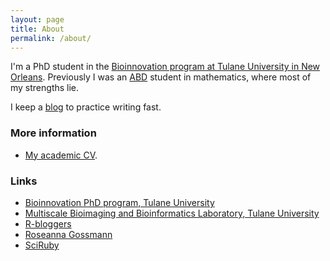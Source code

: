 ```yaml
---
layout: page
title: About
permalink: /about/
---
```


I'm a PhD student in the [Bioinnovation program at Tulane University in New Orleans](http://www2.tulane.edu/bioinnovation-IGERT/). Previously I was an [ABD](https://en.wikipedia.org/wiki/All_but_dissertation) student in mathematics, where most of my strengths lie.

I keep a <a href="{{ site.baseurl }}/">blog</a> to practice writing fast.

### More information

* [My academic CV](https://github.com/agisga/CV/raw/master/Alexej_Gossmann_CV.pdf).

### Links

* [Bioinnovation PhD program, Tulane University](http://www2.tulane.edu/bioinnovation-IGERT/)
* [Multiscale Bioimaging and Bioinformatics Laboratory, Tulane University](http://www.tulane.edu/~wyp/)
* [R-bloggers](https://www.r-bloggers.com/)
* [Roseanna Gossmann](http://math.tulane.edu/~rpealate/)
* [SciRuby](http://sciruby.com/)
